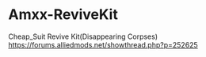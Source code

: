 # Amxx-ReviveKit
Cheap_Suit Revive Kit(Disappearing Corpses)
https://forums.alliedmods.net/showthread.php?p=252625


